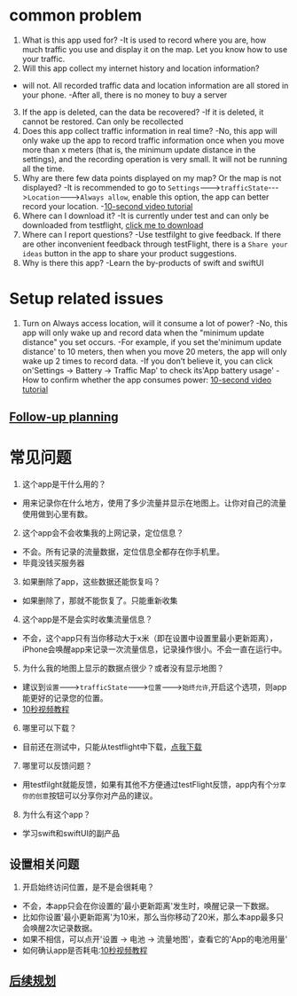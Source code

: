# common problem

1. What is this app used for?
  -It is used to record where you are, how much traffic you use and display it on the map. Let you know how to use your traffic.
2. Will this app collect my internet history and location information?
  - will not. All recorded traffic data and location information are all stored in your phone.
  -After all, there is no money to buy a server
3. If the app is deleted, can the data be recovered?
  -If it is deleted, it cannot be restored. Can only be recollected
4. Does this app collect traffic information in real time?
  -No, this app will only wake up the app to record traffic information once when you move more than x meters (that is, the minimum update distance in the settings), and the recording operation is very small. It will not be running all the time.
5. Why are there few data points displayed on my map? Or the map is not displayed?
  -It is recommended to go to `Settings`--->`trafficState`--->`Location`--->`Always allow`, enable this option, the app can better record your location.
  -[10-second video tutorial](https://www.bilibili.com/video/BV1cr4y127Jj?share_source=copy_web)
6. Where can I download it?
  -It is currently under test and can only be downloaded from testflight, [click me to download](https://testflight.apple.com/join/jwzpPVQ3)
7. Where can I report questions?
  -Use testfilght to give feedback. If there are other inconvenient feedback through testFlight, there is a `Share your ideas` button in the app to share your product suggestions.
8. Why is there this app?
  -Learn the by-products of swift and swiftUI
  
# Setup related issues
1. Turn on Always access location, will it consume a lot of power?
  -No, this app will only wake up and record data when the "minimum update distance" you set occurs.
  -For example, if you set the'minimum update distance' to 10 meters, then when you move 20 meters, the app will only wake up 2 times to record data.
  -If you don’t believe it, you can click on'Settings -> Battery -> Traffic Map' to check its'App battery usage'
  -How to confirm whether the app consumes power: [10-second video tutorial](https://www.bilibili.com/video/BV1FL411x7sn?share_source=copy_web)

## [Follow-up planning](https://github.com/IFuny/trafficStatDocument/blob/main/feature.md)


# 常见问题

1. 这个app是干什么用的？
  - 用来记录你在什么地方，使用了多少流量并显示在地图上。让你对自己的流量使用做到心里有数。
2. 这个app会不会收集我的上网记录，定位信息？
  - 不会。所有记录的流量数据，定位信息全都存在你手机里。
  - 毕竟没钱买服务器
3. 如果删除了app，这些数据还能恢复吗？
  - 如果删除了，那就不能恢复了。只能重新收集
4. 这个app是不是会实时收集流量信息？
  - 不会，这个app只有当你移动大于x米（即在设置中设置里最小更新距离），iPhone会唤醒app来记录一次流量信息，记录操作很小。不会一直在运行中。
5. 为什么我的地图上显示的数据点很少？或者没有显示地图？
  - 建议到`设置`--->`trafficState`--->`位置`--->`始终允许`,开启这个选项，则app能更好的记录您的位置。
  - [10秒视频教程](https://www.bilibili.com/video/BV1cr4y127Jj?share_source=copy_web)
6. 哪里可以下载？
  - 目前还在测试中，只能从testflight中下载，[点我下载](https://testflight.apple.com/join/jwzpPVQ3)
7. 哪里可以反馈问题？
  - 用testfilght就能反馈，如果有其他不方便通过testFlight反馈，app内有个`分享你的创意`按钮可以分享你对产品的建议。
8. 为什么有这个app？
  - 学习swift和swiftUI的副产品

## 设置相关问题
1. 开启始终访问位置，是不是会很耗电？
  - 不会，本app只会在你设置的'最小更新距离'发生时，唤醒记录一下数据。
  - 比如你设置'最小更新距离'为10米，那么当你移动了20米，那么本app最多只会唤醒2次记录数据。
  - 如果不相信，可以点开'设置 -> 电池 -> 流量地图'，查看它的'App的电池用量'
  - 如何确认app是否耗电:[10秒视频教程](https://www.bilibili.com/video/BV1FL411x7sn?share_source=copy_web)


## [后续规划](https://github.com/IFuny/trafficStatDocument/blob/main/feature.md)
